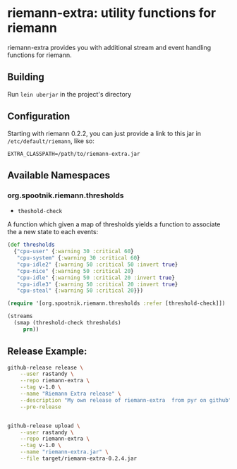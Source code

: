 riemann-extra: utility functions for riemann
============================================

riemann-extra provides you with additional stream
and event handling functions for riemann.

## Building

Run `lein uberjar` in the project's directory

## Configuration

Starting with riemann 0.2.2, you can just provide a link to this jar in
`/etc/default/riemann`, like so: 

```
EXTRA_CLASSPATH=/path/to/riemann-extra.jar
```

## Available Namespaces

### org.spootnik.riemann.thresholds

* `theshold-check`

A function which given a map of thresholds yields a function to associate the
a new state to each events:

```clojure
(def thresholds
  {"cpu-user" {:warning 30 :critical 60}
   "cpu-system" {:warning 30 :critical 60}
   "cpu-idle2" {:warning 50 :critical 50 :invert true}
   "cpu-nice" {:warning 50 :critical 20}   
   "cpu-idle" {:warning 50 :critical 20 :invert true}
   "cpu-idle3" {:warning 50 :critical 20 :invert true}
   "cpu-steal" {:warning 50 :critical 20}})

(require '[org.spootnik.riemann.thresholds :refer [threshold-check]])

(streams
  (smap (threshold-check thresholds)
     prn))
```

## Release Example:

```sh
github-release release \
    --user rastandy \
    --repo riemann-extra \
    --tag v-1.0 \
    --name "Riemann Extra release" \
    --description "My own release of riemann-extra  from pyr on github" \
    --pre-release


github-release upload \
    --user rastandy \
    --repo riemann-extra \
    --tag v-1.0 \
    --name "riemann-extra.jar" \
    --file target/riemann-extra-0.2.4.jar
```
